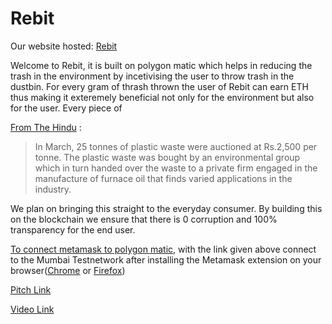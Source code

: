 # Rebit

Our website hosted: [Rebit](rebit.netlify.app)

Welcome to Rebit, it is built on polygon matic which helps in reducing the trash in the environment by incetivising the user to throw trash in the dustbin. For every gram of thrash thrown the user of Rebit can earn ETH thus making it exteremely beneficial not only for the environment but also for the user. Every piece of

[From The Hindu](https://www.thehindu.com/news/cities/chennai/Recycling-waste-and-earning-money/article14688200.ece) :

> In March, 25 tonnes of plastic waste were auctioned at Rs.2,500 per tonne. The plastic waste was bought by an environmental group which in turn handed over the waste to a private firm engaged in the manufacture of furnace oil that finds varied applications in the industry.

We plan on bringing this straight to the everyday consumer. By building this on the blockchain we ensure that there is 0 corruption and 100% transparency for the end user.

[To connect metamask to polygon matic](https://docs.polygon.technology/docs/develop/metamask/config-polygon-on-metamask/), with the link given above connect to the Mumbai Testnetwork after installing the Metamask extension on your browser([Chrome](https://chrome.google.com/webstore/detail/metamask/nkbihfbeogaeaoehlefnkodbefgpgknn?hl=en) or [Firefox](https://addons.mozilla.org/en-US/firefox/addon/ether-metamask/))

[Pitch Link](https://drive.google.com/file/d/1lWyOgOabGpuzfXVpymQrotGD4dIbuQ3D/view?usp=sharing)

[Video Link](https://drive.google.com/file/d/1HEHK3ePEt9CjN0rB2fl53S8F3E38Ct2l/view?usp=sharing)
